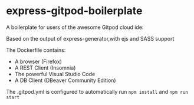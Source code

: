 # express-gitpod-boilerplate
A boilerplate for users of the awesome Gitpod cloud ide:

Based on the output of express-generator,with ejs and SASS support

The Dockerfile contains:
- A browser (Firefox)
- A REST Client (Insomnia)
- The powerful Visual Studio Code
- A DB Client (DBeaver Community Edition)

The .gitpod.yml is configured to automatically run `npm install` and `npm run start`

